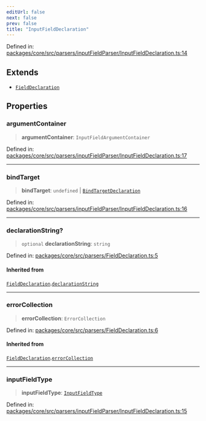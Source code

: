 ```yaml
---
editUrl: false
next: false
prev: false
title: "InputFieldDeclaration"
---
```


Defined in: [packages/core/src/parsers/inputFieldParser/InputFieldDeclaration.ts:14](https://github.com/mProjectsCode/obsidian-meta-bind-plugin/blob/164b4e159d0a9103f56c4079fbd94da824499fe4/packages/core/src/parsers/inputFieldParser/InputFieldDeclaration.ts#L14)

## Extends

- [`FieldDeclaration`](/obsidian-meta-bind-plugin-docs/api/interfaces/fielddeclaration/)

## Properties

### argumentContainer

> **argumentContainer**: `InputFieldArgumentContainer`

Defined in: [packages/core/src/parsers/inputFieldParser/InputFieldDeclaration.ts:17](https://github.com/mProjectsCode/obsidian-meta-bind-plugin/blob/164b4e159d0a9103f56c4079fbd94da824499fe4/packages/core/src/parsers/inputFieldParser/InputFieldDeclaration.ts#L17)

***

### bindTarget

> **bindTarget**: `undefined` \| [`BindTargetDeclaration`](/obsidian-meta-bind-plugin-docs/api/interfaces/bindtargetdeclaration/)

Defined in: [packages/core/src/parsers/inputFieldParser/InputFieldDeclaration.ts:16](https://github.com/mProjectsCode/obsidian-meta-bind-plugin/blob/164b4e159d0a9103f56c4079fbd94da824499fe4/packages/core/src/parsers/inputFieldParser/InputFieldDeclaration.ts#L16)

***

### declarationString?

> `optional` **declarationString**: `string`

Defined in: [packages/core/src/parsers/FieldDeclaration.ts:5](https://github.com/mProjectsCode/obsidian-meta-bind-plugin/blob/164b4e159d0a9103f56c4079fbd94da824499fe4/packages/core/src/parsers/FieldDeclaration.ts#L5)

#### Inherited from

[`FieldDeclaration`](/obsidian-meta-bind-plugin-docs/api/interfaces/fielddeclaration/).[`declarationString`](/obsidian-meta-bind-plugin-docs/api/interfaces/fielddeclaration/#declarationstring)

***

### errorCollection

> **errorCollection**: `ErrorCollection`

Defined in: [packages/core/src/parsers/FieldDeclaration.ts:6](https://github.com/mProjectsCode/obsidian-meta-bind-plugin/blob/164b4e159d0a9103f56c4079fbd94da824499fe4/packages/core/src/parsers/FieldDeclaration.ts#L6)

#### Inherited from

[`FieldDeclaration`](/obsidian-meta-bind-plugin-docs/api/interfaces/fielddeclaration/).[`errorCollection`](/obsidian-meta-bind-plugin-docs/api/interfaces/fielddeclaration/#errorcollection)

***

### inputFieldType

> **inputFieldType**: [`InputFieldType`](/obsidian-meta-bind-plugin-docs/api/enumerations/inputfieldtype/)

Defined in: [packages/core/src/parsers/inputFieldParser/InputFieldDeclaration.ts:15](https://github.com/mProjectsCode/obsidian-meta-bind-plugin/blob/164b4e159d0a9103f56c4079fbd94da824499fe4/packages/core/src/parsers/inputFieldParser/InputFieldDeclaration.ts#L15)
